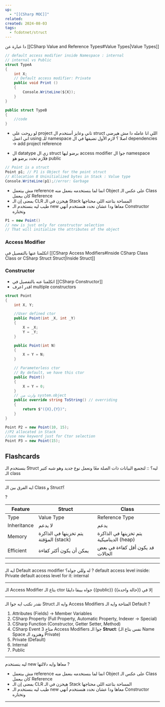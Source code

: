 ```yaml
---
up:
  - "[[CSharp MOC]]"
related: 
created: 2024-08-03
tags:
  - fcdotnet/struct
---
```


دا عبارة عن [[CSharp Value and Reference Types#Value Types|Value Types]]

```cs
// default access modifier inside Namespace : internal
// internal vs Public
struct TypeA
{
	int X;
	// Default access modifier: Private
	public void Print ()
	{
		Console.WriteLine(${X});
	}
}

public struct TypeB
{
	//code
}
```

- لو روحت على project تاني وعايز أستخدم ال struct اللي انا عامله دا مش هيرضى اني اعمل using للـ namespace اصلا ؟
	لازم الأول تضيفها في ال dependencies -> add project reference 

- ال datatype زي ال struct برضو ليها access modifier جوا ال namespace فلازم تحدد برضو هو public

```cs
// Point is a struct
Point p1; // P1 is Object for the point struct
// Allocation 8 Uninitialized bytes in Stack : Value type
Console.WriteLine(p1);//error: Garbage 
```
- مش بيتعمل reference  انما لما بنستخدمه بنعمل منه Object 
  على عكس الـ Class كان بيعمل Reference
- بمعنى إن الـ CLR هيخزن في الـ Stack المساحة بتاعته اللي محتاجها 
- طيب ليه بنستخدم الـ new معاها ودا عشان نحدد هنستخدم أنهي Constructor وتختاره
```cs
P1 = new Point()
// new is just only for constructor selection
// That will initialize the attributes of the object
```
### Access Modifier
اتكلمنا عنها بالتفصيل في [[CSharp Access Modifiers#Inside CSharp Class Class or CSharp Struct Struct|Inside Struct]]
### Constructor
 - اتكلمنا عنه بالتفصيل في [[CSharp Constructor]]
 - اقدر اعرف multiple constructors
 
```cs
struct Point
{
    int X, Y;

    //User defined ctor
    public Point(int _X, int _Y)
    {
        X = _X;
        Y = _Y;
    }

	public Point(int N)
	{
		X = Y = N;
	}

	// Parameterless ctor
	// By default, we have this ctor
	public Point()
	{
		X = Y = 0;
	}
    // وارث من system.object
    public override string ToString() // overriding
    {
        return $"({X},{Y})";
    }
}

Point P2 = new Point(10, 15);
//P2 allocated in Stack
//use new keyword just for Ctor selection
Point P3 = new Point(15);

```

## Flashcards
بنستخدم الـ Struct ليه؟ :: لتجميع البيانات ذات الصلة معًا ونعمل نوع جديد وهو شبه كتير الـ  class

---
ايه الفرق بين الـ Class و Struct؟ 

?

| Feature     | Struct                                 | Class                                     |
| ----------- | -------------------------------------- | ----------------------------------------- |
| Type        | Value Type                             | Reference Type                            |
| Inheritance | لا يدعم                                | يدعم                                      |
| Memory      | يتم تخزينها في الذاكرة المؤقتة (stack) | يتم تخزينها في الذاكرة الديناميكية (heap) |
| Efficient   | يمكن أن يكون أكثر كفاءة                | قد يكون أقل كفاءة في بعض الحالات          |

---
ايه الـ Default access modifier له وللي جواه؟
?
default access level inside: Private
default access level for it: internal

---
الـ Access Modifier بتاع الـ ctor جواه بيبقا دايمًا {{public}} إلا في {{حالة واحدة}}

---
نقدر نكتب ايه جوا الـ Struct وايه الـ Access Modifiers المتاحة وايه الـ Default
?
1. Attributes (Fields) -> Member Variables
2. CSharp Property (Full Property, Automatic Property, Indexer -> Special)
3. CSharp Function (Constructor, Getter Setter, Method)
4. CSharp Event
متاح 3 Access Modifiers جوا الـ **Struct**: (نفس بتاع الـ Name Space وهنزود الـ Private)
1. Private (Default)
2. Internal
3. Public

---
ليه بنستخدم new معاها وايه دلالتها
?
- مش بيتعمل reference  انما لما بنستخدمه بنعمل منه Object 
  على عكس الـ Class كان بيعمل Reference
- بمعنى إن الـ CLR هيخزن في الـ Stack المساحة بتاعته اللي محتاجها 
- طيب ليه بنستخدم الـ new معاها ودا عشان نحدد هنستخدم أنهي Constructor وتختاره

---
